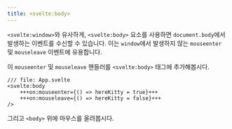 ```yaml
---
title: <svelte:body>
---
```


`<svelte:window>`와 유사하게, `<svelte:body>` 요소를 사용하면 `document.body`에서 발생하는 이벤트를 수신할 수 있습니다. 이는 `window`에서 발생하지 않는 `mouseenter` 및 `mouseleave` 이벤트에 유용합니다.

이 `mouseenter` 및 `mouseleave` 핸들러를 `<svelte:body>` 태그에 추가해봅시다.

```svelte
/// file: App.svelte
<svelte:body
	+++on:mouseenter={() => hereKitty = true}+++
	+++on:mouseleave={() => hereKitty = false}+++
/>
```

그리고 `<body>` 위에 마우스를 올려봅시다.
